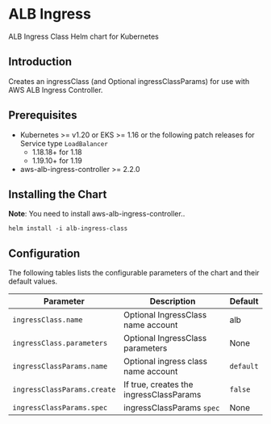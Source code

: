 # ALB Ingress

ALB Ingress Class Helm chart for Kubernetes


## Introduction
Creates an ingressClass (and Optional ingressClassParams) for use with AWS ALB Ingress Controller.

## Prerequisites
- Kubernetes >= v1.20 or EKS >= 1.16 or the following patch releases for Service type `LoadBalancer`
   - 1.18.18+ for 1.18
   - 1.19.10+ for 1.19
- aws-alb-ingress-controller >= 2.2.0

## Installing the Chart
**Note**: You need to install aws-alb-ingress-controller..

```shell script
helm install -i alb-ingress-class
```

## Configuration

The following tables lists the configurable parameters of the chart and their default values.

| Parameter                                   | Description                                                                                              | Default                                                                            |
| ------------------------------------------- | -------------------------------------------------------------------------------------------------------- | ---------------------------------------------------------------------------------- |
| `ingressClass.name`                | Optional IngressClass name account                                                           | alb                                                                               |
| `ingressClass.parameters`                | Optional IngressClass parameters                                         | None                                                                          |
| `ingressClassParams.name`                     | Optional ingress class name account                                                           | `default`                                                                             |
| `ingressClassParams.create`                       | If true, creates the ingressClassParams                                                       | `false`                                                                               |
| `ingressClassParams.spec`             | ingressClassParams `spec`                                                 | None                                                                                 |

